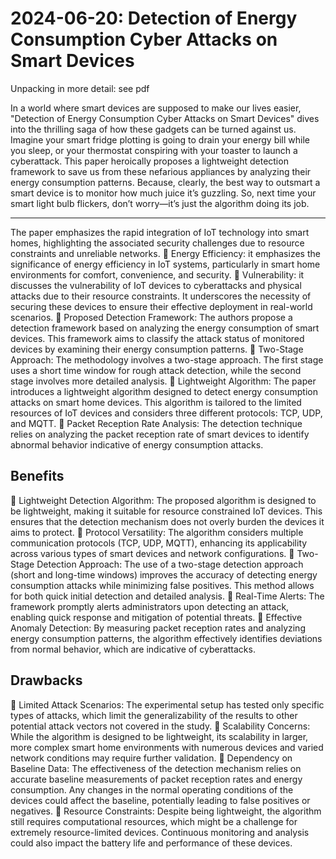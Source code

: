 # 2024-06-20: Detection of Energy Consumption Cyber Attacks on Smart Devices

Unpacking in more detail: see pdf

In a world where smart devices are supposed to make our lives easier, "Detection of Energy Consumption Cyber Attacks on Smart Devices" dives into the thrilling saga of how these gadgets can be turned against us. Imagine your smart fridge plotting is going to drain your energy bill while you sleep, or your thermostat conspiring with your toaster to launch a cyberattack. This paper heroically proposes a lightweight detection framework to save us from these nefarious appliances by analyzing their energy consumption patterns. Because, clearly, the best way to outsmart a smart device is to monitor how much juice it’s guzzling. So, next time your smart light bulb flickers, don’t worry—it’s just the algorithm doing its job.

---

The paper emphasizes the rapid integration of IoT technology into smart homes, highlighting the associated security challenges due to resource constraints and unreliable networks. 
📌 Energy Efficiency: it emphasizes the significance of energy efficiency in IoT systems, particularly in smart home environments for comfort, convenience, and security.
📌 Vulnerability: it discusses the vulnerability of IoT devices to cyberattacks and physical attacks due to their resource constraints. It underscores the necessity of securing these devices to ensure their effective deployment in real-world scenarios.
📌 Proposed Detection Framework: The authors propose a detection framework based on analyzing the energy consumption of smart devices. This framework aims to classify the attack status of monitored devices by examining their energy consumption patterns.
📌 Two-Stage Approach: The methodology involves a two-stage approach. The first stage uses a short time window for rough attack detection, while the second stage involves more detailed analysis.
📌 Lightweight Algorithm: The paper introduces a lightweight algorithm designed to detect energy consumption attacks on smart home devices. This algorithm is tailored to the limited resources of IoT devices and considers three different protocols: TCP, UDP, and MQTT.
📌 Packet Reception Rate Analysis: The detection technique relies on analyzing the packet reception rate of smart devices to identify abnormal behavior indicative of energy consumption attacks.

## Benefits
📌 Lightweight Detection Algorithm: The proposed algorithm is designed to be lightweight, making it suitable for resource constrained IoT devices. This ensures that the detection mechanism does not overly burden the devices it aims to protect.
📌 Protocol Versatility: The algorithm considers multiple communication protocols (TCP, UDP, MQTT), enhancing its applicability across various types of smart devices and network configurations.
📌 Two-Stage Detection Approach: The use of a two-stage detection approach (short and long-time windows) improves the accuracy of detecting energy consumption attacks while minimizing false positives. This method allows for both quick initial detection and detailed analysis.
📌 Real-Time Alerts: The framework promptly alerts administrators upon detecting an attack, enabling quick response and mitigation of potential threats.
📌 Effective Anomaly Detection: By measuring packet reception rates and analyzing energy consumption patterns, the algorithm effectively identifies deviations from normal behavior, which are indicative of cyberattacks.

## Drawbacks
📌 Limited Attack Scenarios: The experimental setup has tested only specific types of attacks, which limit the generalizability of the results to other potential attack vectors not covered in the study.
📌 Scalability Concerns: While the algorithm is designed to be lightweight, its scalability in larger, more complex smart home environments with numerous devices and varied network conditions may require further validation.
📌 Dependency on Baseline Data: The effectiveness of the detection mechanism relies on accurate baseline measurements of packet reception rates and energy consumption. Any changes in the normal operating conditions of the devices could affect the baseline, potentially leading to false positives or negatives.
📌 Resource Constraints: Despite being lightweight, the algorithm still requires computational resources, which might be a challenge for extremely resource-limited devices. Continuous monitoring and analysis could also impact the battery life and performance of these devices.
